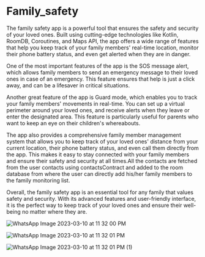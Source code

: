 # Family_safety
The family safety app is a powerful tool that ensures the safety and security of your loved ones. Built using cutting-edge technologies like Kotlin, RoomDB, Coroutines, and Maps API, the app offers a wide range of features that help you keep track of your family members' real-time location, monitor their phone battery status, and even get alerted when they are in danger.

One of the most important features of the app is the SOS message alert, which allows family members to send an emergency message to their loved ones in case of an emergency. This feature ensures that help is just a click away, and can be a lifesaver in critical situations.

Another great feature of the app is Guard mode, which enables you to track your family members' movements in real-time. You can set up a virtual perimeter around your loved ones, and receive alerts when they leave or enter the designated area. This feature is particularly useful for parents who want to keep an eye on their children's whereabouts.

The app also provides a comprehensive family member management system that allows you to keep track of your loved ones' distance from your current location, their phone battery status, and even call them directly from the app. This makes it easy to stay connected with your family members and ensure their safety and security at all times.All the contacts are fetched from the user contacts using contactsContract and added to the room database from where the user can directly add his/her family members to the family monitoring list.

Overall, the family safety app is an essential tool for any family that values safety and security. With its advanced features and user-friendly interface, it is the perfect way to keep track of your loved ones and ensure their well-being no matter where they are.

![WhatsApp Image 2023-03-10 at 11 32 00 PM](https://user-images.githubusercontent.com/96018168/224392725-45f430d4-94e3-465c-815f-979d1b9a452f.jpeg)

![WhatsApp Image 2023-03-10 at 11 32 01 PM](https://user-images.githubusercontent.com/96018168/224393218-6855ce39-e2da-4196-90bf-9416b1b40308.jpeg)

![WhatsApp Image 2023-03-10 at 11 32 01 PM (1)](https://user-images.githubusercontent.com/96018168/224394165-7ea18a01-59fc-492e-b9ad-64a2883e2bb9.jpeg)

